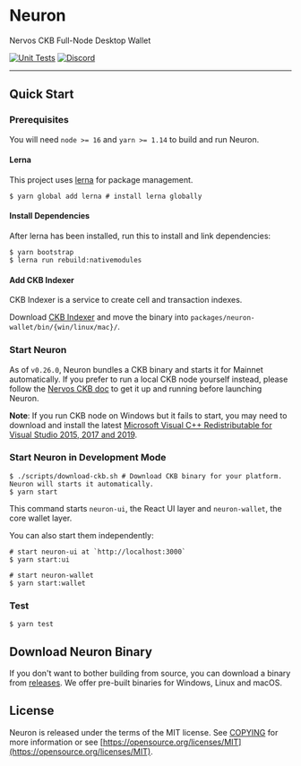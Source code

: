 # Neuron

Nervos CKB Full-Node Desktop Wallet

[![Unit Tests](https://github.com/nervosnetwork/neuron/actions/workflows/unit_tests.yml/badge.svg)](https://github.com/nervosnetwork/neuron/actions/workflows/unit_tests.yml)
[![Discord](https://img.shields.io/discord/956765352514183188?label=Discord&logo=discord&style=default&color=grey&labelColor=5865F2&logoColor=white)](https://discord.gg/N9nZ3JE2Gg)

---

## Quick Start

### Prerequisites

You will need `node >= 16` and `yarn >= 1.14` to build and run Neuron.

#### Lerna

This project uses [lerna](https://github.com/lerna/lerna/) for package management.

```shell
$ yarn global add lerna # install lerna globally
```

#### Install Dependencies

After lerna has been installed, run this to install and link dependencies:

```shell
$ yarn bootstrap
$ lerna run rebuild:nativemodules
```

#### Add CKB Indexer

CKB Indexer is a service to create cell and transaction indexes.

Download [CKB Indexer](https://github.com/nervosnetwork/ckb-indexer/releases) and move the binary into `packages/neuron-wallet/bin/{win/linux/mac}/`.

### Start Neuron

As of `v0.26.0`, Neuron bundles a CKB binary and starts it for Mainnet automatically. If you prefer to run a local CKB node yourself instead, please follow the [Nervos CKB doc](https://docs.nervos.org/docs/basics/guides/mainnet) to get it up and running before launching Neuron.

**Note**: If you run CKB node on Windows but it fails to start, you may need to download and install the latest [Microsoft Visual C++ Redistributable for Visual Studio 2015, 2017 and 2019](https://support.microsoft.com/en-us/help/2977003/the-latest-supported-visual-c-downloads).

### Start Neuron in Development Mode

```shell
$ ./scripts/download-ckb.sh # Download CKB binary for your platform. Neuron will starts it automatically.
$ yarn start
```

This command starts `neuron-ui`, the React UI layer and `neuron-wallet`, the core wallet layer.

You can also start them independently:

```shell
# start neuron-ui at `http://localhost:3000`
$ yarn start:ui
```

```shell
# start neuron-wallet
$ yarn start:wallet
```

### Test

```shell
$ yarn test
```

## Download Neuron Binary

If you don't want to bother building from source, you can download a binary from [releases](https://github.com/nervosnetwork/neuron/releases). We offer pre-built binaries for Windows, Linux and macOS.

## License

Neuron is released under the terms of the MIT license. See [COPYING](COPYING) for more information or see [https://opensource.org/licenses/MIT](https://opensource.org/licenses/MIT).

